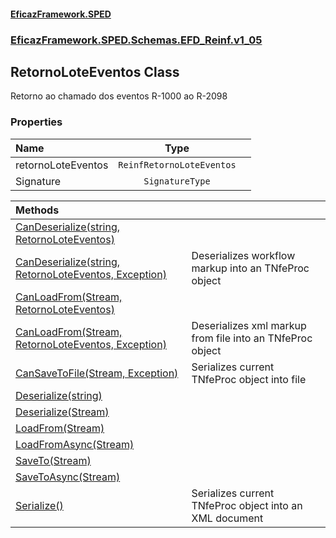 #### [EficazFramework.SPED](EficazFrameworkSPED.md 'EficazFramework SPED')
### [EficazFramework.SPED.Schemas.EFD_Reinf.v1_05](EficazFramework.SPED.Schemas.EFD_Reinf.v1_05.md 'EficazFramework.SPED.Schemas.EFD_Reinf.v1_05')

## RetornoLoteEventos Class

Retorno ao chamado dos eventos R-1000 ao R-2098
### Properties

| Name | Type | |
| :--- | :---: | :--- |
| retornoLoteEventos | `ReinfRetornoLoteEventos` |  |
| Signature | `SignatureType` |  |

| Methods | |
| :--- | :--- |
| [CanDeserialize(string, RetornoLoteEventos)](EficazFramework.SPED.Schemas.EFD_Reinf.v1_05/RetornoLoteEventos/CanDeserialize(string,RetornoLoteEventos).md 'EficazFramework.SPED.Schemas.EFD_Reinf.v1_05.RetornoLoteEventos.CanDeserialize(string, EficazFramework.SPED.Schemas.EFD_Reinf.v1_05.RetornoLoteEventos)') | |
| [CanDeserialize(string, RetornoLoteEventos, Exception)](EficazFramework.SPED.Schemas.EFD_Reinf.v1_05/RetornoLoteEventos/CanDeserialize(string,RetornoLoteEventos,Exception).md 'EficazFramework.SPED.Schemas.EFD_Reinf.v1_05.RetornoLoteEventos.CanDeserialize(string, EficazFramework.SPED.Schemas.EFD_Reinf.v1_05.RetornoLoteEventos, System.Exception)') | Deserializes workflow markup into an TNfeProc object |
| [CanLoadFrom(Stream, RetornoLoteEventos)](EficazFramework.SPED.Schemas.EFD_Reinf.v1_05/RetornoLoteEventos/CanLoadFrom(Stream,RetornoLoteEventos).md 'EficazFramework.SPED.Schemas.EFD_Reinf.v1_05.RetornoLoteEventos.CanLoadFrom(System.IO.Stream, EficazFramework.SPED.Schemas.EFD_Reinf.v1_05.RetornoLoteEventos)') | |
| [CanLoadFrom(Stream, RetornoLoteEventos, Exception)](EficazFramework.SPED.Schemas.EFD_Reinf.v1_05/RetornoLoteEventos/CanLoadFrom(Stream,RetornoLoteEventos,Exception).md 'EficazFramework.SPED.Schemas.EFD_Reinf.v1_05.RetornoLoteEventos.CanLoadFrom(System.IO.Stream, EficazFramework.SPED.Schemas.EFD_Reinf.v1_05.RetornoLoteEventos, System.Exception)') | Deserializes xml markup from file into an TNfeProc object |
| [CanSaveToFile(Stream, Exception)](EficazFramework.SPED.Schemas.EFD_Reinf.v1_05/RetornoLoteEventos/CanSaveToFile(Stream,Exception).md 'EficazFramework.SPED.Schemas.EFD_Reinf.v1_05.RetornoLoteEventos.CanSaveToFile(System.IO.Stream, System.Exception)') | Serializes current TNfeProc object into file |
| [Deserialize(string)](EficazFramework.SPED.Schemas.EFD_Reinf.v1_05/RetornoLoteEventos/Deserialize(string).md 'EficazFramework.SPED.Schemas.EFD_Reinf.v1_05.RetornoLoteEventos.Deserialize(string)') | |
| [Deserialize(Stream)](EficazFramework.SPED.Schemas.EFD_Reinf.v1_05/RetornoLoteEventos/Deserialize(Stream).md 'EficazFramework.SPED.Schemas.EFD_Reinf.v1_05.RetornoLoteEventos.Deserialize(System.IO.Stream)') | |
| [LoadFrom(Stream)](EficazFramework.SPED.Schemas.EFD_Reinf.v1_05/RetornoLoteEventos/LoadFrom(Stream).md 'EficazFramework.SPED.Schemas.EFD_Reinf.v1_05.RetornoLoteEventos.LoadFrom(System.IO.Stream)') | |
| [LoadFromAsync(Stream)](EficazFramework.SPED.Schemas.EFD_Reinf.v1_05/RetornoLoteEventos/LoadFromAsync(Stream).md 'EficazFramework.SPED.Schemas.EFD_Reinf.v1_05.RetornoLoteEventos.LoadFromAsync(System.IO.Stream)') | |
| [SaveTo(Stream)](EficazFramework.SPED.Schemas.EFD_Reinf.v1_05/RetornoLoteEventos/SaveTo(Stream).md 'EficazFramework.SPED.Schemas.EFD_Reinf.v1_05.RetornoLoteEventos.SaveTo(System.IO.Stream)') | |
| [SaveToAsync(Stream)](EficazFramework.SPED.Schemas.EFD_Reinf.v1_05/RetornoLoteEventos/SaveToAsync(Stream).md 'EficazFramework.SPED.Schemas.EFD_Reinf.v1_05.RetornoLoteEventos.SaveToAsync(System.IO.Stream)') | |
| [Serialize()](EficazFramework.SPED.Schemas.EFD_Reinf.v1_05/RetornoLoteEventos/Serialize().md 'EficazFramework.SPED.Schemas.EFD_Reinf.v1_05.RetornoLoteEventos.Serialize()') | Serializes current TNfeProc object into an XML document |
